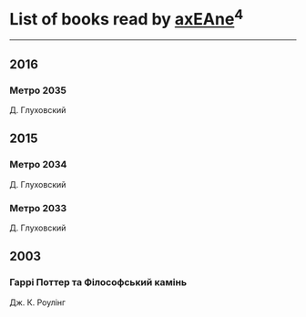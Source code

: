 # List of books read by [axEAne](https://plus.google.com/+AlexKononchuk)<sup>4</sup>
---

## 2016

### Метро 2035
Д. Глуховский



## 2015

### Метро 2034
Д. Глуховский


### Метро 2033
Д. Глуховский



## 2003

### Гаррі Поттер та Філософський камінь
Дж. К. Роулінг



